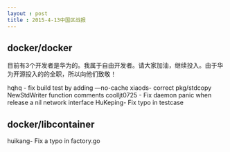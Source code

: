 ```yaml
---
layout : post
title : 2015-4-13中国区战报
---
```


docker/docker
---
目前有3个开发者是华为的。我属于自由开发者。请大家加油，继续投入。由于华为开源投入的的全职，所以向他们致敬！

hqhq - fix build test by adding —no-cache
xiaods- correct pkg/stdcopy NewStdWriter function comments
coolljt0725 - Fix daemon panic when release a nil network interface
HuKeping- Fix typo in testcase

docker/libcontainer
---
huikang- Fix a typo in factory.go